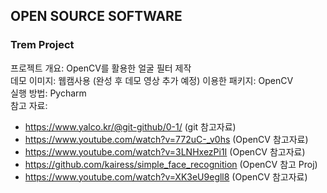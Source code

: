 ## OPEN SOURCE SOFTWARE
### Trem Project
프로젝트 개요: OpenCV를 활용한 얼굴 필터 제작  
데모 이미지:  웹캠사용 (완성 후 데모 영상 추가 예정)
이용한 패키지:  OpenCV  
실행 방법:  Pycharm  
참고 자료:  
- https://www.yalco.kr/@git-github/0-1/ (git 참고자료)  
- https://www.youtube.com/watch?v=772uC-_v0hs (OpenCV 참고자료)
- https://www.youtube.com/watch?v=3LNHxezPi1I (OpenCV 참고자료)
- https://github.com/kairess/simple_face_recognition (OpenCV 참고 Proj)
- https://www.youtube.com/watch?v=XK3eU9egll8 (OpenCV 참고자료)
